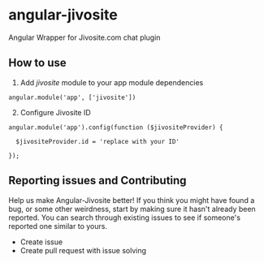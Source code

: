 # angular-jivosite

Angular Wrapper for Jivosite.com chat plugin

## How to use

1. Add *jivosite* module to your app module dependencies

```
angular.module('app', ['jivosite'])
```

2. Configure Jivosite ID

```
angular.module('app').config(function ($jivositeProvider) {
  
  $jivositeProvider.id = 'replace with your ID'
  
});
```

## Reporting issues and Contributing

Help us make Angular-Jivosite better! If you think you might have found a bug, or some other weirdness, start by making sure it hasn't already been reported. You can search through existing issues to see if someone's reported one similar to yours.

- Create issue
- Create pull request with issue solving
